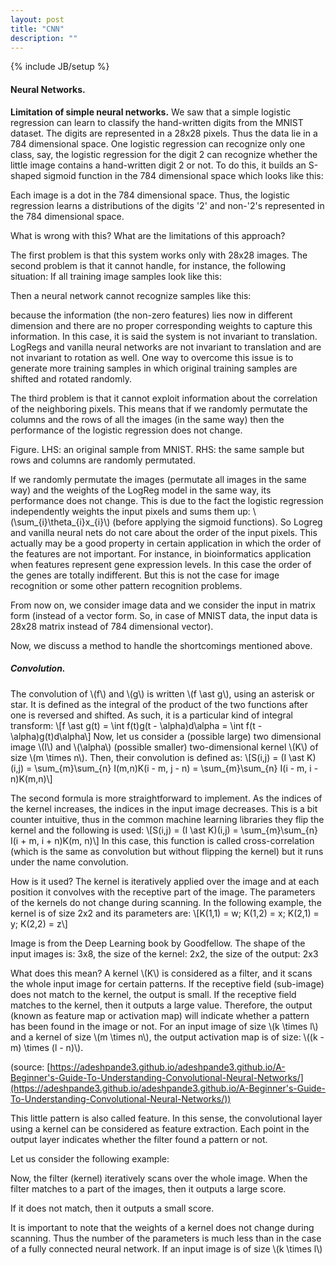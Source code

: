 ```yaml
---
layout: post
title: "CNN"
description: ""
---
```

{% include JB/setup %}


#### Neural Networks.

**Limitation of simple neural networks.** We saw that a simple logistic regression can learn to classify the hand-written digits from the MNIST dataset. The digits are represented in a 28x28 pixels. Thus the data lie in a 784 dimensional space. One logistic regression can recognize only one class, say, the logistic regression for the digit 2 can recognize whether the little image contains a hand-written digit 2 or not. To do this, it builds an S-shaped sigmoid function in the 784 dimensional space which looks like this:



Each image is a dot in the 784 dimensional space. Thus, the logistic regression learns a distributions of the digits '2' and non-'2's represented in the 784 dimensional space.

What is wrong with this? What are the limitations of this approach?

The first problem is that this system works only with 28x28 images. The second problem is that it cannot handle, for instance, the following situation:
If all training image samples look like this:

Then a neural network cannot recognize samples like this:


because the information (the non-zero features) lies now in different dimension and there are no proper corresponding weights to capture this information. In this case, it is said the system is not invariant to translation. LogRegs and vanilla neural networks are not invariant to translation and are not invariant to rotation as well. One way to overcome this issue is to generate more training samples in which original training samples are shifted and rotated randomly.

The third problem is that it cannot exploit information about the correlation of the neighboring pixels. This means that if we randomly permutate the columns and the rows of all the images (in the same way) then the performance of the logistic regression does not change.

Figure. LHS: an original sample from MNIST. RHS: the same sample but rows and columns are randomly permutated.

If we randomly permutate the images (permutate all images in the same way) and the weights of the LogReg model in the same way, its performance does not change. This is due to the fact the logistic regression independently weights the input pixels and sums them up: \\(\sum_{i}\theta_{i}x_{i}\\) (before applying the sigmoid functions). So Logreg and vanilla neural nets do not care about the order of the input pixels. 
This actually may be a good property in certain application in which the order of the features are not important. For instance, in bioinformatics application when features represent gene expression levels. In this case the order of the genes are totally indifferent.
But this is not the case for image recognition or some other pattern recognition problems.

From now on, we consider image data and we consider the input in matrix form (instead of a vector form. So, in case of MNIST data, the input data is 28x28 matrix instead of 784 dimensional vector).

Now, we discuss a method to handle the shortcomings mentioned above.

##### Convolution.

The convolution of \\(f\\) and \\(g\\) is written \\(f \ast g\\),  using an asterisk or star. It is defined as the integral of the product of the two functions after one is reversed and shifted. As such, it is a particular kind of integral transform:
\\[f \ast g(t) = \int f(t)g(t - \alpha)d\alpha = \int f(t - \alpha)g(t)d\alpha\\]
Now, let us consider a (possible large) two dimensional image \\(I\\) and \\(\alpha\\) (possible smaller) two-dimensional kernel \\(K\\) of size \\(m \times n\\). Then, their convolution is defined as:
\\[S(i,j) = (I \ast K)(i,j) = \sum_{m}\sum_{n} I(m,n)K(i - m, j - n) = \sum_{m}\sum_{n} I(i - m, i - n)K(m,n)\\]

The second formula is more straightforward to implement. As the indices of the kernel increases, the indices in the input image decreases. This is a bit counter intuitive, thus in the common machine learning libraries they flip the kernel and the following is used:
\\[S(i,j) = (I \ast K)(i,j) = \sum_{m}\sum_{n} I(i + m, i + n)K(m, n)\\]
In this case, this function is called cross-correlation (which is the same as convolution but without flipping the kernel) but it runs under the name convolution.

How is it used?
The kernel is iteratively applied over the image and at each position it convolves with the receptive part of the image. The parameters of the kernels do not change during scanning. In the following example, the kernel is of size 2x2 and its parameters are:
\\[K(1,1) = w; K(1,2) = x; K(2,1) = y; K(2,2) = z\\]


Image is from the Deep Learning book by Goodfellow. The shape of the input images is: 3x8, the size of the kernel: 2x2, the size of the output: 2x3


What does this mean?
A kernel \\(K\\) is considered as a filter, and it scans the whole input image for certain patterns. If the receptive field (sub-image) does not match to the kernel, the output is small. If the receptive field matches to the kernel, then it outputs a large value. Therefore, the output (known as feature map or activation map) will indicate whether a pattern has been found in the image or not. 
For an input image of size \\(k \times l\\) and a kernel of size \\(m \times n\\), the output activation map is of size: \\((k - m) \times (l - n)\\).



(source: [https://adeshpande3.github.io/adeshpande3.github.io/A-Beginner's-Guide-To-Understanding-Convolutional-Neural-Networks/](https://adeshpande3.github.io/adeshpande3.github.io/A-Beginner's-Guide-To-Understanding-Convolutional-Neural-Networks/))

This little pattern is also called feature. In this sense, the convolutional layer using a kernel can be considered as feature extraction. Each point in the output layer indicates whether the filter found a pattern or not.


Let us consider the following example:



Now, the filter (kernel) iteratively scans over the whole image. When the filter matches to a part of the images, then it outputs a large score.


If it does not match, then it outputs a small score.



It is important to note that the weights of a kernel does not change during scanning. Thus the number of the parameters is much less than in the case of a fully connected neural network. If an input image is of size \\(k \times l\\)